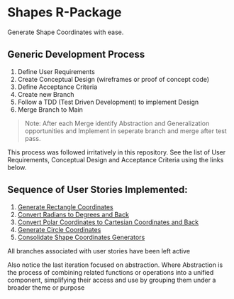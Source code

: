 # Shapes R-Package

Generate Shape Coordinates with ease.

## Generic Development Process

1. Define User Requirements
2. Create Conceptual Design (wireframes or proof of concept code)
3. Define Acceptance Criteria
4. Create new Branch
5. Follow a TDD (Test Driven Development) to implement Design
6. Merge Branch to Main

> Note: After each Merge identify Abstraction and Generalization opportunities and Implement in seperate branch and merge after test pass.

This process was followed irritatively in this repository. See the list of User Requirements, Conceptual Design and Acceptance Criteria using the links below. 

## Sequence of User Stories Implemented:
1. [Generate Rectangle Coordinates](https://github.com/FlippieCoetser/Shapes/issues/1)
2. [Convert Radians to Degrees and Back](https://github.com/FlippieCoetser/Shapes/issues/4)
3. [Convert Polar Coordinates to Cartesian Coordinates and Back](https://github.com/FlippieCoetser/Shapes/issues/5)
4. [Generate Circle Coordinates](https://github.com/FlippieCoetser/Shapes/issues/2)
5. [Consolidate Shape Coordinates Generators](https://github.com/FlippieCoetser/Shapes/issues/9)

All branches associated with user stories have been left active

Also notice the last iteration focused on abstraction. Where Abstraction is the process of combining related functions or operations into a unified component, simplifying their access and use by grouping them under a broader theme or purpose